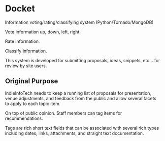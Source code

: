 Docket
======

Information voting/rating/classifying system (Python/Tornado/MongoDB)

Vote information up, down, left, right.

Rate information.

Classify information.

This system is developed for submitting proposals, ideas, snippets, etc... for review by 
site users.

Original Purpose
----------------

IndieInfoTech needs to keep a running list of proposals for presentation, venue adjustments, 
and feedback from the public and allow several facets to apply to each topic item.

On top of public opinion.  Staff members can tag items for recommendations.

Tags are rich short text fields that can be associated with several rich types including dates, links, attachments, and straight text documentation.

